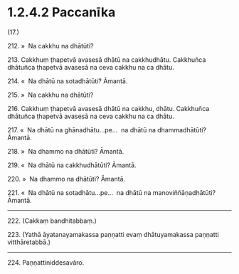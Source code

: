 

# 1.2.4.2 Paccanīka





(17.)

212\. »  Na cakkhu na dhātūti?

213\. Cakkhuṃ ṭhapetvā avasesā dhātū na cakkhudhātu. Cakkhuñca dhātuñca ṭhapetvā avasesā na ceva cakkhu na ca dhātu.

214\. «  Na dhātū na sotadhātūti? Āmantā.

215\. »  Na cakkhu na dhātūti?

216\. Cakkhuṃ ṭhapetvā avasesā dhātū na cakkhu, dhātu. Cakkhuñca dhātuñca ṭhapetvā avasesā na ceva cakkhu na ca dhātu.

217\. «  Na dhātū na ghānadhātu…pe…  na dhātū na dhammadhātūti? Āmantā.

218\. »  Na dhammo na dhātūti? Āmantā.

219\. «  Na dhātū na cakkhudhātūti? Āmantā.

220\. »  Na dhammo na dhātūti? Āmantā.

221\. «  Na dhātū na sotadhātu…pe…  na dhātū na manoviññāṇadhātūti? Āmantā.

---

222\. (Cakkaṃ bandhitabbaṃ.)



223\. (Yathā āyatanayamakassa paṇṇatti evaṃ dhātuyamakassa paṇṇatti vitthāretabbā.)

---

224\. Paṇṇattiniddesavāro.





